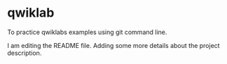 # qwiklab
To practice qwiklabs examples using git command line.

I am editing the README file. Adding some more details about the project description.


